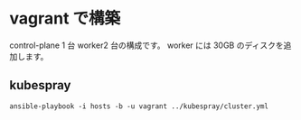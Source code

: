 # vagrant で構築

control-plane 1 台 worker2 台の構成です。
worker には 30GB のディスクを追加します。

## kubespray

```
ansible-playbook -i hosts -b -u vagrant ../kubespray/cluster.yml
```
